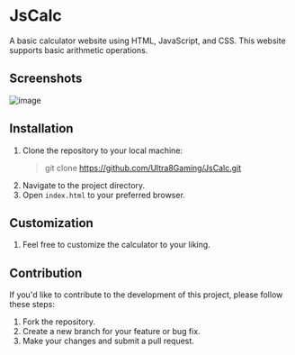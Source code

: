 # JsCalc
A basic calculator website using HTML, JavaScript, and CSS. This website supports basic arithmetic operations.

## Screenshots
![image](https://github.com/Ultra8Gaming/JsCalc/assets/68984863/978164a3-8c09-4249-a9eb-18bf7b7c8ad2)

## Installation
1. Clone the repository to your local machine:
   >git clone https://github.com/Ultra8Gaming/JsCalc.git
2. Navigate to the project directory.
3. Open `index.html` to your preferred browser.

## Customization
1. Feel free to customize the calculator to your liking.

## Contribution
If you'd like to contribute to the development of this project, please follow these steps:

1. Fork the repository.
2. Create a new branch for your feature or bug fix.
3. Make your changes and submit a pull request.
